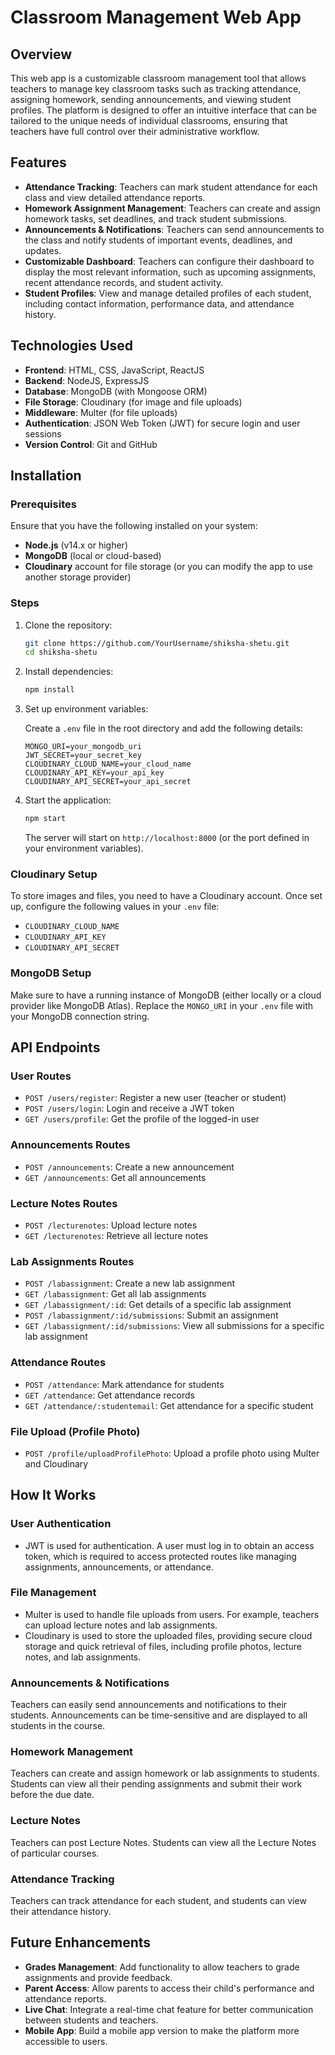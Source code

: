 # Classroom Management Web App

## Overview

This web app is a customizable classroom management tool that allows teachers to manage key classroom tasks such as tracking attendance, assigning homework, sending announcements, and viewing student profiles. The platform is designed to offer an intuitive interface that can be tailored to the unique needs of individual classrooms, ensuring that teachers have full control over their administrative workflow.

## Features

- **Attendance Tracking**: Teachers can mark student attendance for each class and view detailed attendance reports.
- **Homework Assignment Management**: Teachers can create and assign homework tasks, set deadlines, and track student submissions.
- **Announcements & Notifications**: Teachers can send announcements to the class and notify students of important events, deadlines, and updates.
- **Customizable Dashboard**: Teachers can configure their dashboard to display the most relevant information, such as upcoming assignments, recent attendance records, and student activity.
- **Student Profiles**: View and manage detailed profiles of each student, including contact information, performance data, and attendance history.

## Technologies Used

- **Frontend**: HTML, CSS, JavaScript, ReactJS
- **Backend**: NodeJS, ExpressJS
- **Database**: MongoDB (with Mongoose ORM)
- **File Storage**: Cloudinary (for image and file uploads)
- **Middleware**: Multer (for file uploads)
- **Authentication**: JSON Web Token (JWT) for secure login and user sessions
- **Version Control**: Git and GitHub

## Installation

### Prerequisites

Ensure that you have the following installed on your system:
- **Node.js** (v14.x or higher)
- **MongoDB** (local or cloud-based)
- **Cloudinary** account for file storage (or you can modify the app to use another storage provider)

### Steps

1. Clone the repository:

    ```bash
    git clone https://github.com/YourUsername/shiksha-shetu.git
    cd shiksha-shetu
    ```

2. Install dependencies:

    ```bash
    npm install
    ```

3. Set up environment variables:
   
    Create a `.env` file in the root directory and add the following details:
    
    ```env
    MONGO_URI=your_mongodb_uri
    JWT_SECRET=your_secret_key
    CLOUDINARY_CLOUD_NAME=your_cloud_name
    CLOUDINARY_API_KEY=your_api_key
    CLOUDINARY_API_SECRET=your_api_secret
    ```

4. Start the application:

    ```bash
    npm start
    ```

   The server will start on `http://localhost:8000` (or the port defined in your environment variables).

### Cloudinary Setup

To store images and files, you need to have a Cloudinary account. Once set up, configure the following values in your `.env` file:
- `CLOUDINARY_CLOUD_NAME`
- `CLOUDINARY_API_KEY`
- `CLOUDINARY_API_SECRET`

### MongoDB Setup

Make sure to have a running instance of MongoDB (either locally or a cloud provider like MongoDB Atlas). Replace the `MONGO_URI` in your `.env` file with your MongoDB connection string.

## API Endpoints

### User Routes

- `POST /users/register`: Register a new user (teacher or student)
- `POST /users/login`: Login and receive a JWT token
- `GET /users/profile`: Get the profile of the logged-in user

### Announcements Routes

- `POST /announcements`: Create a new announcement
- `GET /announcements`: Get all announcements


### Lecture Notes Routes

- `POST /lecturenotes`: Upload lecture notes
- `GET /lecturenotes`: Retrieve all lecture notes


### Lab Assignments Routes

- `POST /labassignment`: Create a new lab assignment
- `GET /labassignment`: Get all lab assignments
- `GET /labassignment/:id`: Get details of a specific lab assignment
- `POST /labassignment/:id/submissions`: Submit an assignment
- `GET /labassignment/:id/submissions`: View all submissions for a specific lab assignment

### Attendance Routes

- `POST /attendance`: Mark attendance for students
- `GET /attendance`: Get attendance records
- `GET /attendance/:studentemail`: Get attendance for a specific student

### File Upload (Profile Photo)

- `POST /profile/uploadProfilePhoto`: Upload a profile photo using Multer and Cloudinary

## How It Works

### User Authentication
- JWT is used for authentication. A user must log in to obtain an access token, which is required to access protected routes like managing assignments, announcements, or attendance.

### File Management
- Multer is used to handle file uploads from users. For example, teachers can upload lecture notes and lab assignments.
- Cloudinary is used to store the uploaded files, providing secure cloud storage and quick retrieval of files, including profile photos, lecture notes, and lab assignments.

### Announcements & Notifications
Teachers can easily send announcements and notifications to their students. Announcements can be time-sensitive and are displayed to all students in the course.

### Homework Management
Teachers can create and assign homework or lab assignments to students. Students can view all their pending assignments and submit their work before the due date.

### Lecture Notes
Teachers can post Lecture Notes. Students can view all the Lecture Notes of particular courses.

### Attendance Tracking
Teachers can track attendance for each student, and students can view their attendance history. 

## Future Enhancements

- **Grades Management**: Add functionality to allow teachers to grade assignments and provide feedback.
- **Parent Access**: Allow parents to access their child's performance and attendance reports.
- **Live Chat**: Integrate a real-time chat feature for better communication between students and teachers.
- **Mobile App**: Build a mobile app version to make the platform more accessible to users.
